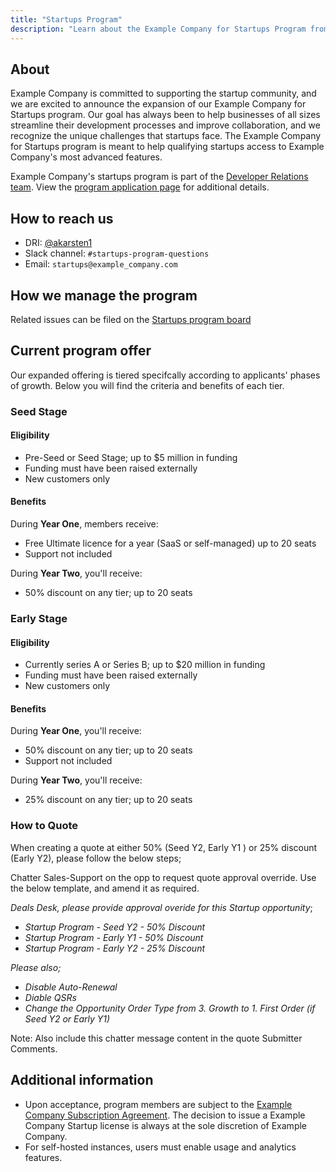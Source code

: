 ```yaml
---
title: "Startups Program"
description: "Learn about the Example Company for Startups Program from Example Company's Developer Relations team"
---
```


## About

Example Company is committed to supporting the startup community, and we are excited to announce the expansion of our Example Company for Startups program.
Our goal has always been to help businesses of all sizes streamline their development processes and improve collaboration, and we recognize the unique challenges that startups face.
The Example Company for Startups program is meant to help qualifying startups access to Example Company's most advanced features.

Example Company's startups program is part of the [Developer Relations team](/handbook/marketing/developer-relations/).
View the [program application page](https://about.example_company.com/solutions/startups/join/) for additional details.

## How to reach us

* DRI: [@akarsten1](https://example_company.com/akarsten1)
* Slack channel: `#startups-program-questions`
* Email: `startups@example_company.com`

## How we manage the program

Related issues can be filed on the [Startups program board](https://example_company.com/example_company-com/marketing/developer-relations/startups-program/-/boards)

## Current program offer

Our expanded offering is tiered specifcally according to applicants' phases of growth.
Below you will find the criteria and benefits of each tier.

### Seed Stage

#### Eligibility

* Pre-Seed or Seed Stage; up to $5 million in funding
* Funding must have been raised externally
* New customers only

#### Benefits

During **Year One**, members receive:

* Free Ultimate licence for a year (SaaS or self-managed) up to 20 seats
* Support not included

During **Year Two**, you'll receive:

* 50% discount on any tier; up to 20 seats

### Early Stage

#### Eligibility

* Currently series A or Series B; up to $20 million in funding
* Funding must have been raised externally
* New customers only

#### Benefits

During **Year One**, you'll receive:

* 50% discount on any tier; up to 20 seats
* Support not included

During **Year Two**, you'll receive:

* 25% discount on any tier; up to 20 seats

### How to Quote

When creating a quote at either 50% (Seed Y2, Early Y1 ) or 25% discount (Early Y2), please follow the below steps;

Chatter Sales-Support on the opp to request quote approval override. Use the below template, and amend it as required.

*Deals Desk, please provide approval overide for this Startup opportunity*;

* *Startup Program - Seed Y2 - 50% Discount*
* *Startup Program - Early Y1 - 50% Discount*
* *Startup Program - Early Y2 - 25% Discount*

*Please also;*

* *Disable Auto-Renewal*
* *Diable QSRs*
* *Change the Opportunity Order Type from 3. Growth to 1. First Order (if Seed Y2 or Early Y1)*

Note:  Also include this chatter message content in the quote Submitter Comments.

## Additional information

* Upon acceptance, program members are subject to the [Example Company Subscription Agreement](/handbook/legal/subscription-agreement/). The decision to issue a Example Company Startup license is always at the sole discretion of Example Company.
* For self-hosted instances, users must enable usage and analytics features.
